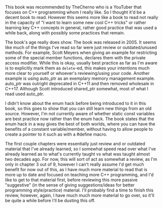 This book was recommended by TheCherno who is a YouTuber that focuses on C++ programming whom I really like. So I thought it'd be a decent book to read. However this seems more like a book to read not really in the capacity of "I want to learn some new cool C++ tricks" or rather learning key C++ concepts in general, rather good practice that was used a while back, along with possibly some practices that remain.

The book's age really does show. The book was released in 2005. It seems like much of the things I've read so far were just review or outdated/unused methods. For example, Scott Meyers when giving an example for restricting some of the special member functions, declares them with the private access modifier. While this is okay, usually best practice as far as I'm aware is to explicitly mark them as `delete`-ed, this makes your intentions much more clear to yourself or whoever's reviewing/using your code. Another example is using auto_ptr as an exemplary memory management example. auto_ptr was outright deprecated in C++11 and then removed wholesale in C++17. Although Scott introduced shared_ptr somewhat, most of what I read used auto_ptr.

I didn't know about the enum hack before being introduced to it in this book, so this goes to show that you can still learn new things from an old source. However, I'm not currently aware of whether static const variables are best practice now rather than the enum hack. The book states that the enum hack in a way gives the best of both worlds, where you can have the benefits of a constant variable/member, without having to allow people to create a pointer to it such as with a #define macro.

The first couple chapters were essentially just review and or outdated material that I've already learned, so I somewhat speed read over what I've already learned as to what's currently taught vs what was taught almost two decades ago. For now, this will sort of act as somewhat a review, as I'm only in chapter 3 out of 9, however I can't really assume I'd get much benefit for now out of this, as I have much more material to read that is more up to date and focused on teaching more C++ programming, and I'd like to get to that material first, before reviewing this more passive "suggestive" (in the sense of giving suggestions/ideas for better programming style/practice) material. I'll probably find a time to finish this review, however, again, I have much much more material to go over, so it'll be quite a while before I'll be dusting this off.
